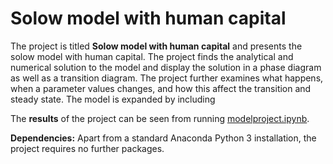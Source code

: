 # Solow model with human capital

The project is titled **Solow model with human capital** and presents the solow model with human capital. The project finds the analytical and numerical solution to the model and display the solution in a phase diagram as well as a transition diagram. The project further examines what happens, when a parameter values changes, and how this affect the transition and steady state.
The model is expanded by including 

The **results** of the project can be seen from running [modelproject.ipynb](modelproject.ipynb).

**Dependencies:** Apart from a standard Anaconda Python 3 installation, the project requires no further packages.
